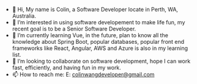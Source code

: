 - 👋 Hi, My name is Colin, a Software Developer locate in Perth, WA, Australia. 
- 👀 I’m interested in using software developement to make life fun, my recent goal is to be a Senior Software Developer.
- 🌱 I’m currently learning Vue, in the future, plan to know all the knowledge about Spring Boot, popular databases, popular front end frameworks like React, Angular, AWS and Azure is also in my learning list.
- 💞️ I’m looking to collaborate on software development, hope I can work fast, efficiently, and having fun in my work.
- 📫 How to reach me: E: colinwangdeveloper@gmail.com

<!---
colinwangdeveloper/colinwangdeveloper is a ✨ special ✨ repository because its `README.md` (this file) appears on your GitHub profile.
You can click the Preview link to take a look at your changes.
--->
